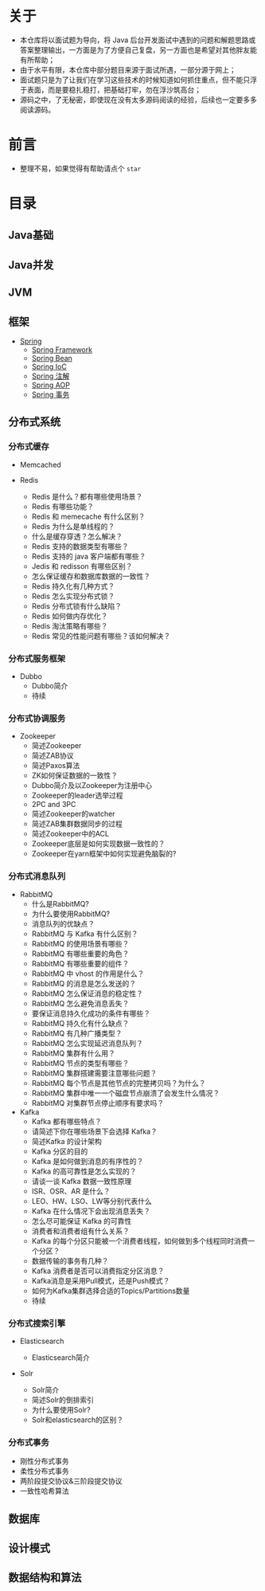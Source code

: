 # 关于

- 本仓库将以面试题为导向，将 Java 后台开发面试中遇到的问题和解题思路或答案整理输出，一方面是为了方便自己复盘，另一方面也是希望对其他胖友能有所帮助；
- 由于水平有限，本仓库中部分题目来源于面试所遇，一部分源于网上；
- 面试题只是为了让我们在学习这些技术的时候知道如何抓住重点，但不能只浮于表面，而是要稳扎稳打，把基础打牢，勿在浮沙筑高台；
- 源码之中，了无秘密，即使现在没有太多源码阅读的经验，后续也一定要多多阅读源码。

# 前言

- 整理不易，如果觉得有帮助请点个 `star`

# 目录

## Java基础
## Java并发
## JVM
## 框架
- [Spring](https://github.com/bigrotor187/awesome-java-interview/tree/master/framework#spring)
  - [Spring Framework](https://github.com/bigrotor187/awesome-java-interview/tree/master/framework#spring-framework)
  - [Spring Bean](https://github.com/bigrotor187/awesome-java-interview/tree/master/framework#spring-bean)
  - [Spring IoC](https://github.com/bigrotor187/awesome-java-interview/tree/master/framework#spring-ioc)
  - [Spring 注解](https://github.com/bigrotor187/awesome-java-interview/tree/master/framework#spring-%E6%B3%A8%E8%A7%A3)
  - [Spring AOP](https://github.com/bigrotor187/awesome-java-interview/tree/master/framework#spring-aop)
  - [Spring 事务](https://github.com/bigrotor187/awesome-java-interview/tree/master/framework#spring-%E4%BA%8B%E5%8A%A1)
## 分布式系统
### 分布式缓存
- Memcached

- Redis
  - Redis 是什么？都有哪些使用场景？
  - Redis 有哪些功能？
  - Redis 和 memecache 有什么区别？
  - Redis 为什么是单线程的？
  - 什么是缓存穿透？怎么解决？
  - Redis 支持的数据类型有哪些？
  - Redis 支持的 java 客户端都有哪些？
  - Jedis 和 redisson 有哪些区别？
  - 怎么保证缓存和数据库数据的一致性？
  - Redis 持久化有几种方式？
  - Redis 怎么实现分布式锁？
  - Redis 分布式锁有什么缺陷？
  - Redis 如何做内存优化？
  - Redis 淘汰策略有哪些？
  - Redis 常见的性能问题有哪些？该如何解决？

### 分布式服务框架
- Dubbo
  - Dubbo简介
  - 待续

### 分布式协调服务
- Zookeeper
  - 简述Zookeeper
  - 简述ZAB协议
  - 简述Paxos算法
  - ZK如何保证数据的一致性？
  - Dubbo简介及以Zookeeper为注册中心
  - Zookeeper的leader选举过程
  - 2PC and 3PC
  - 简述Zookeeper的watcher
  - 简述ZAB集群数据同步的过程
  - 简述Zookeeper中的ACL
  - Zookeeper底层是如何实现数据一致性的？
  - Zookeeper在yarn框架中如何实现避免脑裂的?
  
### 分布式消息队列
- RabbitMQ
  - 什么是RabbitMQ?
  - 为什么要使用RabbitMQ?
  - 消息队列的优缺点？
  - RabbitMQ 与 Kafka 有什么区别？
  - RabbitMQ 的使用场景有哪些？
  - RabbitMQ 有哪些重要的角色？
  - RabbitMQ 有哪些重要的组件？
  - RabbitMQ 中 vhost 的作用是什么？
  - RabbitMQ 的消息是怎么发送的？
  - RabbitMQ 怎么保证消息的稳定性？
  - RabbitMQ 怎么避免消息丢失？
  - 要保证消息持久化成功的条件有哪些？
  - RabbitMQ 持久化有什么缺点？
  - RabbitMQ 有几种广播类型？
  - RabbitMQ 怎么实现延迟消息队列？
  - RabbitMQ 集群有什么用？
  - RabbitMQ 节点的类型有哪些？
  - RabbitMQ 集群搭建需要注意哪些问题？
  - RabbitMQ 每个节点是其他节点的完整拷贝吗？为什么？
  - RabbitMQ 集群中唯一一个磁盘节点崩溃了会发生什么情况？
  - RabbitMQ 对集群节点停止顺序有要求吗？
- Kafka
  - Kafka 都有哪些特点？
  - 请简述下你在哪些场景下会选择 Kafka？
  - 简述Kafka 的设计架构
  - Kafka 分区的目的
  - Kafka 是如何做到消息的有序性的？
  - Kafka 的高可靠性是怎么实现的？
  - 请谈一谈 Kafka 数据一致性原理
  - ISR、OSR、AR 是什么？
  - LEO、HW、LSO、LW等分别代表什么
  - Kafka 在什么情况下会出现消息丢失？
  - 怎么尽可能保证 Kafka 的可靠性
  - 消费者和消费者组有什么关系？
  - Kafka 的每个分区只能被一个消费者线程，如何做到多个线程同时消费一个分区？
  - 数据传输的事务有几种？
  - Kafka 消费者是否可以消费指定分区消息？
  - Kafka消息是采用Pull模式，还是Push模式？
  - 如何为Kafka集群选择合适的Topics/Partitions数量
  - 待续

### 分布式搜索引擎

- Elasticsearch
  - Elasticsearch简介

- Solr
  - Solr简介
  - 简述Solr的倒排索引
  - 为什么要使用Solr?
  - Solr和elasticsearch的区别？

### 分布式事务
- 刚性分布式事务
- 柔性分布式事务
- 两阶段提交协议&三阶段提交协议
- 一致性哈希算法

## 数据库
## 设计模式
## 数据结构和算法
